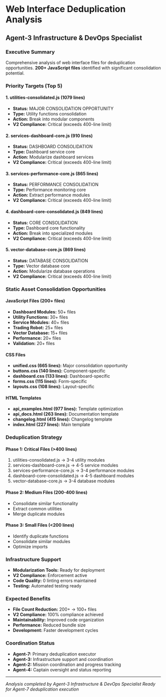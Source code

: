 # Web Interface Deduplication Analysis
## Agent-3 Infrastructure & DevOps Specialist

### Executive Summary
Comprehensive analysis of web interface files for deduplication opportunities. **200+ JavaScript files** identified with significant consolidation potential.

### Priority Targets (Top 5)

#### 1. utilities-consolidated.js (1079 lines)
- **Status:** MAJOR CONSOLIDATION OPPORTUNITY
- **Type:** Utility functions consolidation
- **Action:** Break into modular components
- **V2 Compliance:** Critical (exceeds 400-line limit)

#### 2. services-dashboard-core.js (910 lines)
- **Status:** DASHBOARD CONSOLIDATION
- **Type:** Dashboard service core
- **Action:** Modularize dashboard services
- **V2 Compliance:** Critical (exceeds 400-line limit)

#### 3. services-performance-core.js (865 lines)
- **Status:** PERFORMANCE CONSOLIDATION
- **Type:** Performance monitoring core
- **Action:** Extract performance modules
- **V2 Compliance:** Critical (exceeds 400-line limit)

#### 4. dashboard-core-consolidated.js (849 lines)
- **Status:** CORE CONSOLIDATION
- **Type:** Dashboard core functionality
- **Action:** Break into specialized modules
- **V2 Compliance:** Critical (exceeds 400-line limit)

#### 5. vector-database-core.js (869 lines)
- **Status:** DATABASE CONSOLIDATION
- **Type:** Vector database core
- **Action:** Modularize database operations
- **V2 Compliance:** Critical (exceeds 400-line limit)

### Static Asset Consolidation Opportunities

#### JavaScript Files (200+ files)
- **Dashboard Modules:** 50+ files
- **Utility Functions:** 30+ files
- **Service Modules:** 40+ files
- **Trading Robot:** 25+ files
- **Vector Database:** 15+ files
- **Performance:** 20+ files
- **Validation:** 20+ files

#### CSS Files
- **unified.css (665 lines):** Major consolidation opportunity
- **buttons.css (140 lines):** Component-specific
- **dashboard.css (133 lines):** Dashboard-specific
- **forms.css (115 lines):** Form-specific
- **layouts.css (108 lines):** Layout-specific

#### HTML Templates
- **api_examples.html (977 lines):** Template optimization
- **api_docs.html (263 lines):** Documentation template
- **changelog.html (415 lines):** Changelog template
- **index.html (227 lines):** Main template

### Deduplication Strategy

#### Phase 1: Critical Files (>400 lines)
1. utilities-consolidated.js → 3-4 utility modules
2. services-dashboard-core.js → 4-5 service modules
3. services-performance-core.js → 3-4 performance modules
4. dashboard-core-consolidated.js → 4-5 dashboard modules
5. vector-database-core.js → 3-4 database modules

#### Phase 2: Medium Files (200-400 lines)
- Consolidate similar functionality
- Extract common utilities
- Merge duplicate modules

#### Phase 3: Small Files (<200 lines)
- Identify duplicate functions
- Consolidate similar modules
- Optimize imports

### Infrastructure Support
- **Modularization Tools:** Ready for deployment
- **V2 Compliance:** Enforcement active
- **Code Quality:** 0 linting errors maintained
- **Testing:** Automated testing ready

### Expected Benefits
- **File Count Reduction:** 200+ → 100+ files
- **V2 Compliance:** 100% compliance achieved
- **Maintainability:** Improved code organization
- **Performance:** Reduced bundle size
- **Development:** Faster development cycles

### Coordination Status
- **Agent-7:** Primary deduplication executor
- **Agent-3:** Infrastructure support and coordination
- **Agent-2:** Mission coordination and progress tracking
- **Agent-4:** Captain oversight and status reporting

---
*Analysis completed by Agent-3 Infrastructure & DevOps Specialist*
*Ready for Agent-7 deduplication execution*




